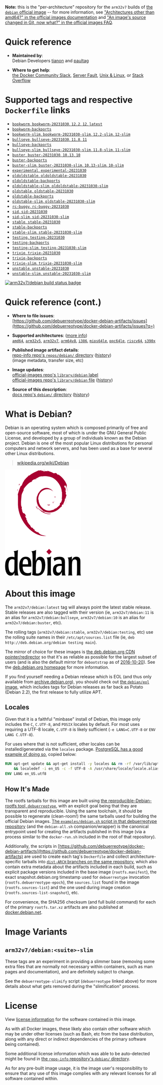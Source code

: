 <!--

********************************************************************************

WARNING:

    DO NOT EDIT "debian/README.md"

    IT IS AUTO-GENERATED

    (from the other files in "debian/" combined with a set of templates)

********************************************************************************

-->

**Note:** this is the "per-architecture" repository for the `arm32v7` builds of [the `debian` official image](https://hub.docker.com/_/debian) -- for more information, see ["Architectures other than amd64?" in the official images documentation](https://github.com/docker-library/official-images#architectures-other-than-amd64) and ["An image's source changed in Git, now what?" in the official images FAQ](https://github.com/docker-library/faq#an-images-source-changed-in-git-now-what).

# Quick reference

-	**Maintained by**:  
	Debian Developers [tianon](https://qa.debian.org/developer.php?login=tianon) and [paultag](https://qa.debian.org/developer.php?login=paultag)

-	**Where to get help**:  
	[the Docker Community Slack](https://dockr.ly/comm-slack), [Server Fault](https://serverfault.com/help/on-topic), [Unix & Linux](https://unix.stackexchange.com/help/on-topic), or [Stack Overflow](https://stackoverflow.com/help/on-topic)

# Supported tags and respective `Dockerfile` links

-	[`bookworm`, `bookworm-20231030`, `12.2`, `12`, `latest`](https://github.com/debuerreotype/docker-debian-artifacts/blob/69f80133c75b6f8bad3981275c5f4f05f2ad6aed/bookworm/Dockerfile)
-	[`bookworm-backports`](https://github.com/debuerreotype/docker-debian-artifacts/blob/69f80133c75b6f8bad3981275c5f4f05f2ad6aed/bookworm/backports/Dockerfile)
-	[`bookworm-slim`, `bookworm-20231030-slim`, `12.2-slim`, `12-slim`](https://github.com/debuerreotype/docker-debian-artifacts/blob/69f80133c75b6f8bad3981275c5f4f05f2ad6aed/bookworm/slim/Dockerfile)
-	[`bullseye`, `bullseye-20231030`, `11.8`, `11`](https://github.com/debuerreotype/docker-debian-artifacts/blob/69f80133c75b6f8bad3981275c5f4f05f2ad6aed/bullseye/Dockerfile)
-	[`bullseye-backports`](https://github.com/debuerreotype/docker-debian-artifacts/blob/69f80133c75b6f8bad3981275c5f4f05f2ad6aed/bullseye/backports/Dockerfile)
-	[`bullseye-slim`, `bullseye-20231030-slim`, `11.8-slim`, `11-slim`](https://github.com/debuerreotype/docker-debian-artifacts/blob/69f80133c75b6f8bad3981275c5f4f05f2ad6aed/bullseye/slim/Dockerfile)
-	[`buster`, `buster-20231030`, `10.13`, `10`](https://github.com/debuerreotype/docker-debian-artifacts/blob/69f80133c75b6f8bad3981275c5f4f05f2ad6aed/buster/Dockerfile)
-	[`buster-backports`](https://github.com/debuerreotype/docker-debian-artifacts/blob/69f80133c75b6f8bad3981275c5f4f05f2ad6aed/buster/backports/Dockerfile)
-	[`buster-slim`, `buster-20231030-slim`, `10.13-slim`, `10-slim`](https://github.com/debuerreotype/docker-debian-artifacts/blob/69f80133c75b6f8bad3981275c5f4f05f2ad6aed/buster/slim/Dockerfile)
-	[`experimental`, `experimental-20231030`](https://github.com/debuerreotype/docker-debian-artifacts/blob/69f80133c75b6f8bad3981275c5f4f05f2ad6aed/experimental/Dockerfile)
-	[`oldoldstable`, `oldoldstable-20231030`](https://github.com/debuerreotype/docker-debian-artifacts/blob/69f80133c75b6f8bad3981275c5f4f05f2ad6aed/oldoldstable/Dockerfile)
-	[`oldoldstable-backports`](https://github.com/debuerreotype/docker-debian-artifacts/blob/69f80133c75b6f8bad3981275c5f4f05f2ad6aed/oldoldstable/backports/Dockerfile)
-	[`oldoldstable-slim`, `oldoldstable-20231030-slim`](https://github.com/debuerreotype/docker-debian-artifacts/blob/69f80133c75b6f8bad3981275c5f4f05f2ad6aed/oldoldstable/slim/Dockerfile)
-	[`oldstable`, `oldstable-20231030`](https://github.com/debuerreotype/docker-debian-artifacts/blob/69f80133c75b6f8bad3981275c5f4f05f2ad6aed/oldstable/Dockerfile)
-	[`oldstable-backports`](https://github.com/debuerreotype/docker-debian-artifacts/blob/69f80133c75b6f8bad3981275c5f4f05f2ad6aed/oldstable/backports/Dockerfile)
-	[`oldstable-slim`, `oldstable-20231030-slim`](https://github.com/debuerreotype/docker-debian-artifacts/blob/69f80133c75b6f8bad3981275c5f4f05f2ad6aed/oldstable/slim/Dockerfile)
-	[`rc-buggy`, `rc-buggy-20231030`](https://github.com/debuerreotype/docker-debian-artifacts/blob/69f80133c75b6f8bad3981275c5f4f05f2ad6aed/rc-buggy/Dockerfile)
-	[`sid`, `sid-20231030`](https://github.com/debuerreotype/docker-debian-artifacts/blob/69f80133c75b6f8bad3981275c5f4f05f2ad6aed/sid/Dockerfile)
-	[`sid-slim`, `sid-20231030-slim`](https://github.com/debuerreotype/docker-debian-artifacts/blob/69f80133c75b6f8bad3981275c5f4f05f2ad6aed/sid/slim/Dockerfile)
-	[`stable`, `stable-20231030`](https://github.com/debuerreotype/docker-debian-artifacts/blob/69f80133c75b6f8bad3981275c5f4f05f2ad6aed/stable/Dockerfile)
-	[`stable-backports`](https://github.com/debuerreotype/docker-debian-artifacts/blob/69f80133c75b6f8bad3981275c5f4f05f2ad6aed/stable/backports/Dockerfile)
-	[`stable-slim`, `stable-20231030-slim`](https://github.com/debuerreotype/docker-debian-artifacts/blob/69f80133c75b6f8bad3981275c5f4f05f2ad6aed/stable/slim/Dockerfile)
-	[`testing`, `testing-20231030`](https://github.com/debuerreotype/docker-debian-artifacts/blob/69f80133c75b6f8bad3981275c5f4f05f2ad6aed/testing/Dockerfile)
-	[`testing-backports`](https://github.com/debuerreotype/docker-debian-artifacts/blob/69f80133c75b6f8bad3981275c5f4f05f2ad6aed/testing/backports/Dockerfile)
-	[`testing-slim`, `testing-20231030-slim`](https://github.com/debuerreotype/docker-debian-artifacts/blob/69f80133c75b6f8bad3981275c5f4f05f2ad6aed/testing/slim/Dockerfile)
-	[`trixie`, `trixie-20231030`](https://github.com/debuerreotype/docker-debian-artifacts/blob/69f80133c75b6f8bad3981275c5f4f05f2ad6aed/trixie/Dockerfile)
-	[`trixie-backports`](https://github.com/debuerreotype/docker-debian-artifacts/blob/69f80133c75b6f8bad3981275c5f4f05f2ad6aed/trixie/backports/Dockerfile)
-	[`trixie-slim`, `trixie-20231030-slim`](https://github.com/debuerreotype/docker-debian-artifacts/blob/69f80133c75b6f8bad3981275c5f4f05f2ad6aed/trixie/slim/Dockerfile)
-	[`unstable`, `unstable-20231030`](https://github.com/debuerreotype/docker-debian-artifacts/blob/69f80133c75b6f8bad3981275c5f4f05f2ad6aed/unstable/Dockerfile)
-	[`unstable-slim`, `unstable-20231030-slim`](https://github.com/debuerreotype/docker-debian-artifacts/blob/69f80133c75b6f8bad3981275c5f4f05f2ad6aed/unstable/slim/Dockerfile)

[![arm32v7/debian build status badge](https://img.shields.io/jenkins/s/https/doi-janky.infosiftr.net/job/multiarch/job/arm32v7/job/debian.svg?label=arm32v7/debian%20%20build%20job)](https://doi-janky.infosiftr.net/job/multiarch/job/arm32v7/job/debian/)

# Quick reference (cont.)

-	**Where to file issues**:  
	[https://github.com/debuerreotype/docker-debian-artifacts/issues](https://github.com/debuerreotype/docker-debian-artifacts/issues?q=)

-	**Supported architectures**: ([more info](https://github.com/docker-library/official-images#architectures-other-than-amd64))  
	[`amd64`](https://hub.docker.com/r/amd64/debian/), [`arm32v5`](https://hub.docker.com/r/arm32v5/debian/), [`arm32v7`](https://hub.docker.com/r/arm32v7/debian/), [`arm64v8`](https://hub.docker.com/r/arm64v8/debian/), [`i386`](https://hub.docker.com/r/i386/debian/), [`mips64le`](https://hub.docker.com/r/mips64le/debian/), [`ppc64le`](https://hub.docker.com/r/ppc64le/debian/), [`riscv64`](https://hub.docker.com/r/riscv64/debian/), [`s390x`](https://hub.docker.com/r/s390x/debian/)

-	**Published image artifact details**:  
	[repo-info repo's `repos/debian/` directory](https://github.com/docker-library/repo-info/blob/master/repos/debian) ([history](https://github.com/docker-library/repo-info/commits/master/repos/debian))  
	(image metadata, transfer size, etc)

-	**Image updates**:  
	[official-images repo's `library/debian` label](https://github.com/docker-library/official-images/issues?q=label%3Alibrary%2Fdebian)  
	[official-images repo's `library/debian` file](https://github.com/docker-library/official-images/blob/master/library/debian) ([history](https://github.com/docker-library/official-images/commits/master/library/debian))

-	**Source of this description**:  
	[docs repo's `debian/` directory](https://github.com/docker-library/docs/tree/master/debian) ([history](https://github.com/docker-library/docs/commits/master/debian))

# What is Debian?

Debian is an operating system which is composed primarily of free and open-source software, most of which is under the GNU General Public License, and developed by a group of individuals known as the Debian project. Debian is one of the most popular Linux distributions for personal computers and network servers, and has been used as a base for several other Linux distributions.

> [wikipedia.org/wiki/Debian](https://en.wikipedia.org/wiki/Debian)

![logo](https://raw.githubusercontent.com/docker-library/docs/b449be7df57e9ed9086bb5821bfb5d6cdc5d67a4/debian/logo.png)

# About this image

The `arm32v7/debian:latest` tag will always point the latest stable release. Stable releases are also tagged with their version (ie, `arm32v7/debian:11` is an alias for `arm32v7/debian:bullseye`, `arm32v7/debian:10` is an alias for `arm32v7/debian:buster`, etc).

The rolling tags (`arm32v7/debian:stable`, `arm32v7/debian:testing`, etc) use the rolling suite names in their `/etc/apt/sources.list` file (ie, `deb http://deb.debian.org/debian testing main`).

The mirror of choice for these images is [the deb.debian.org CDN pointer/redirector](https://deb.debian.org) so that it's as reliable as possible for the largest subset of users (and is also the default mirror for `debootstrap` as of [2016-10-20](https://anonscm.debian.org/cgit/d-i/debootstrap.git/commit/?id=9e8bc60ad1ccf3a25ce7890526b70059f3e770de)). See the [deb.debian.org homepage](https://deb.debian.org) for more information.

If you find yourself needing a Debian release which is EOL (and thus only available from [archive.debian.org](http://archive.debian.org)), you should check out [the `debian/eol` image](https://hub.docker.com/r/debian/eol/), which includes tags for Debian releases as far back as Potato (Debian 2.2), the first release to fully utilize APT.

## Locales

Given that it is a faithful "minbase" install of Debian, this image only includes the `C`, `C.UTF-8`, and `POSIX` locales by default. For most uses requiring a UTF-8 locale, `C.UTF-8` is likely sufficient (`-e LANG=C.UTF-8` or `ENV LANG C.UTF-8`).

For uses where that is not sufficient, other locales can be installed/generated via the `locales` package. [PostgreSQL has a good example of doing so](https://github.com/docker-library/postgres/blob/69bc540ecfffecce72d49fa7e4a46680350037f9/9.6/Dockerfile#L21-L24), copied below:

```dockerfile
RUN apt-get update && apt-get install -y locales && rm -rf /var/lib/apt/lists/* \
	&& localedef -i en_US -c -f UTF-8 -A /usr/share/locale/locale.alias en_US.UTF-8
ENV LANG en_US.utf8
```

## How It's Made

The rootfs tarballs for this image are built using [the reproducible-Debian-rootfs tool, `debuerreotype`](https://github.com/debuerreotype/debuerreotype), with an explicit goal being that they are transparent and reproducible. Using the same toolchain, it should be possible to regenerate (clean-room!) the same tarballs used for building the official Debian images. [The `examples/debian.sh` script in that debuerreotype repository](https://github.com/debuerreotype/debuerreotype/blob/master/examples/debian.sh) (and the `debian-all.sh` companion/wrapper) is the canonical entrypoint used for creating the artifacts published in this image (via a process similar to the `docker-run.sh` included in the root of that repository).

Additionally, the scripts in [https://github.com/debuerreotype/docker-debian-artifacts](https://github.com/debuerreotype/docker-debian-artifacts) are used to create each tag's `Dockerfile` and collect architecture-specific tarballs into [`dist-ARCH` branches on the same repository](https://github.com/debuerreotype/docker-debian-artifacts/branches), which also contain extra metadata about the artifacts included in each build, such as explicit package versions included in the base image (`rootfs.manifest`), the exact snapshot.debian.org timestamp used for `debuerreotype` invocation (`rootfs.debuerreotype-epoch`), the `sources.list` found in the image (`rootfs.sources-list`) and the one used during image creation (`rootfs.sources-list-snapshot`), etc.

For convenience, the SHA256 checksum (and full build command) for each of the primary `rootfs.tar.xz` artifacts are also published at [docker.debian.net](https://docker.debian.net/).

# Image Variants

## `arm32v7/debian:<suite>-slim`

These tags are an experiment in providing a slimmer base (removing some extra files that are normally not necessary within containers, such as man pages and documentation), and are definitely subject to change.

See the `debuerreotype-slimify` script (`debuerreotype` linked above) for more details about what gets removed during the "slimification" process.

# License

View [license information](https://www.debian.org/social_contract#guidelines) for the software contained in this image.

As with all Docker images, these likely also contain other software which may be under other licenses (such as Bash, etc from the base distribution, along with any direct or indirect dependencies of the primary software being contained).

Some additional license information which was able to be auto-detected might be found in [the `repo-info` repository's `debian/` directory](https://github.com/docker-library/repo-info/tree/master/repos/debian).

As for any pre-built image usage, it is the image user's responsibility to ensure that any use of this image complies with any relevant licenses for all software contained within.
